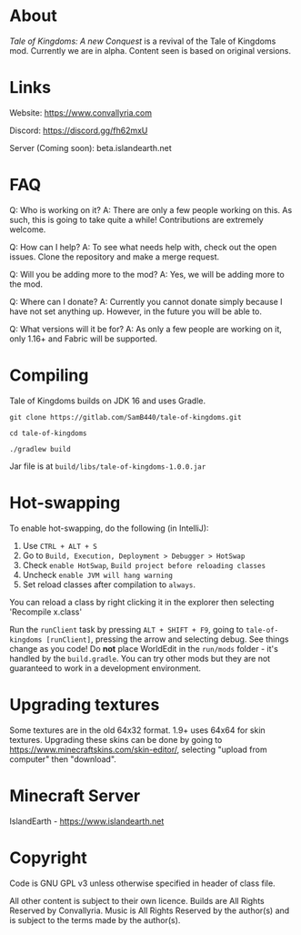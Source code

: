 About
=====
*Tale of Kingdoms: A new Conquest* is a revival of the Tale of Kingdoms mod. 
Currently we are in alpha. Content seen is based on original versions.

Links
=====
Website: https://www.convallyria.com

Discord: https://discord.gg/fh62mxU

Server (Coming soon): beta.islandearth.net

FAQ
=====
Q: Who is working on it? 
A: There are only a few people working on this. As such, this is going to take quite a while! Contributions are extremely welcome.

Q: How can I help? 
A: To see what needs help with, check out the open issues. Clone the repository and make a merge request.

Q: Will you be adding more to the mod? 
A: Yes, we will be adding more to the mod.

Q: Where can I donate? 
A: Currently you cannot donate simply because I have not set anything up. However, in the future you will be able to.

Q: What versions will it be for? 
A: As only a few people are working on it, only 1.16+ and Fabric will be supported.

Compiling
=======
Tale of Kingdoms builds on JDK 16 and uses Gradle.

`git clone https://gitlab.com/SamB440/tale-of-kingdoms.git`

`cd tale-of-kingdoms`

`./gradlew build`

Jar file is at `build/libs/tale-of-kingdoms-1.0.0.jar`

Hot-swapping
=======
To enable hot-swapping, do the following (in IntelliJ):
1. Use `CTRL + ALT + S`
2. Go to `Build, Execution, Deployment > Debugger > HotSwap`
3. Check `enable HotSwap`, `Build project before reloading classes`
4. Uncheck `enable JVM will hang warning`
5. Set reload classes after compilation to `always`.

You can reload a class by right clicking it in the explorer then selecting 'Recompile x.class'

Run the `runClient` task by pressing `ALT + SHIFT + F9`, going to `tale-of-kingdoms [runClient]`, pressing the arrow and selecting debug. 
See things change as you code! Do **not** place WorldEdit in the `run/mods` folder - it's handled 
by the `build.gradle`. You can try other mods but they are not guaranteed to work in a development environment.

Upgrading textures
=====
Some textures are in the old 64x32 format. 1.9+ uses 64x64 for skin textures.
Upgrading these skins can be done by going to https://www.minecraftskins.com/skin-editor/,
selecting "upload from computer" then "download".

Minecraft Server
=======
IslandEarth - https://www.islandearth.net

Copyright
=====
Code is GNU GPL v3 unless otherwise specified in header of class file.

All other content is subject to their own licence. Builds are All Rights Reserved by Convallyria. Music is All Rights Reserved by the author(s) and is subject to the terms made by the author(s).
